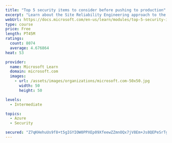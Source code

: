 ```yaml
---
title: "Top 5 security items to consider before pushing to production"
excerpt: "Learn about the Site Reliability Engineering approach to the challenge of assuring reliability and gain a better understanding of why it matters."
webUrl: https://docs.microsoft.com/en-us/learn/modules/top-5-security-items-to-consider/
type: course
price: Free
length: PT45M
ratings:
  count: 8074
  average: 4.676864
heat: 53

provider:
  name: Microsoft Learn
  domain: microsoft.com
  images:
    - url: /assets/images/organizations/microsoft.com-50x50.jpg
      width: 50
      height: 50

levels:
  - Intermediate

topics:
  - Azure
  - Security

secured: "Z7qKHehuUs9f8+t5gIGYIOW0PPXEp09XfeewZZmnOQx7jV8Em+Js8QEPeSrTgifU+Zg2k4IfCHQb8Xmoc1XfxLYlC9cwm1DAWlUxk4Kx2DOTQzf4OQHGpDB+EewehxTRUNf8yD9b6cdNtXaADgjJxnQpSIQOQP8c4opWiPpNJcvH5HaJu8oJy33s+ENCo6D86ziwhcvlNUyrXisYTMltCB4N3qqKoXhgdkKbkC1GmqeM7RmLzi07e9lPC3peHLxmTThTUSpHrVpFn6vcc9H6DXRwuBO4m1X63sJJtCTM4oB3O0Idtyj5dtjWNMzAuCwU9O3xfznpUBCj+Rvi5uFrISFqT0wBRjCUF94cRcct1xVf226OkldaKjX/J1TyV6zvhnNerI7zw5b3xL2CJDKPcOs1KB7HcKDTGlFxwQa6Frk=;goQ58JFmaRVX8Mxl05j/hA=="
---
```


